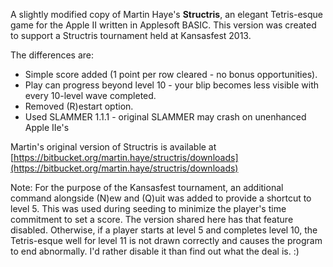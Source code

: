 A slightly modified copy of Martin Haye's **Structris**, an elegant Tetris-esque game
for the Apple II written in Applesoft BASIC. This version was created to 
support a Structris tournament held at Kansasfest 2013. 

The differences are:

  * Simple score added (1 point per row cleared - no bonus opportunities).
  * Play can progress beyond level 10 - your blip becomes less visible with every 10-level wave completed.
  * Removed (R)estart option.
  * Used SLAMMER 1.1.1 - original SLAMMER may crash on unenhanced Apple IIe's

Martin's original version of Structris is available at
[https://bitbucket.org/martin.haye/structris/downloads](https://bitbucket.org/martin.haye/structris/downloads)

Note: For the purpose of the Kansasfest tournament, an additional command alongside (N)ew and (Q)uit was added to provide a shortcut to level 5. This was used during seeding to minimize the player's time commitment to set a score. The version shared here has that feature disabled. Otherwise, if a player starts at level 5 and completes level 10, the Tetris-esque well for level 11 is not drawn correctly and causes the program to end abnormally. I'd rather disable it than find out what the deal is. :)